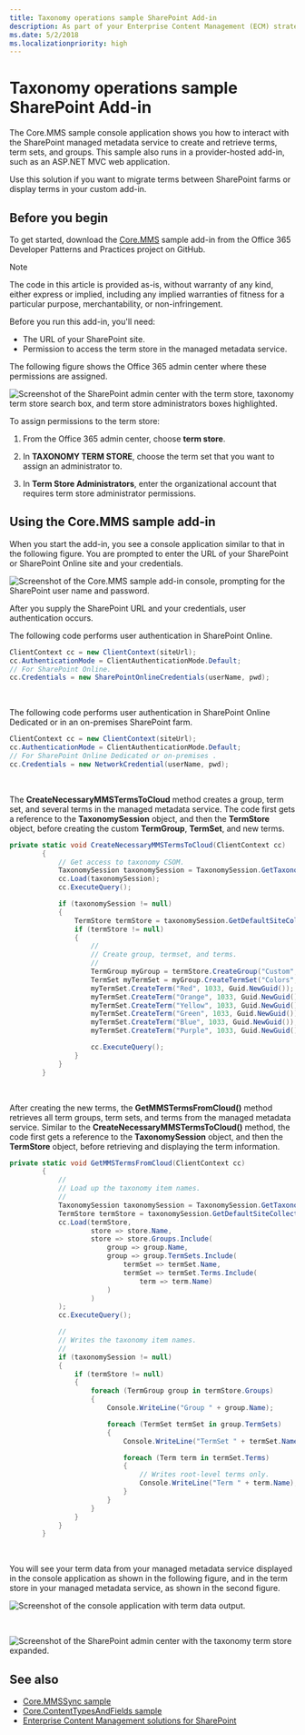 ```yaml
---
title: Taxonomy operations sample SharePoint Add-in
description: As part of your Enterprise Content Management (ECM) strategy, you can create and read taxonomy data on a SharePoint list.
ms.date: 5/2/2018
ms.localizationpriority: high
---
```


# Taxonomy operations sample SharePoint Add-in

The Core.MMS sample console application shows you how to interact with the SharePoint managed metadata service to create and retrieve terms, term sets, and groups. This sample also runs in a provider-hosted add-in, such as an ASP.NET MVC web application. 

Use this solution if you want to migrate terms between SharePoint farms or display terms in your custom add-in.   

## Before you begin

To get started, download the [Core.MMS](https://github.com/SharePoint/PnP/tree/master/Samples/Core.MMS) sample add-in from the Office 365 Developer Patterns and Practices project on GitHub.
    
> [!NOTE] 
> The code in this article is provided as-is, without warranty of any kind, either express or implied, including any implied warranties of fitness for a particular purpose, merchantability, or non-infringement.

Before you run this add-in, you'll need:

- The URL of your SharePoint site.
- Permission to access the term store in the managed metadata service. 

The following figure shows the Office 365 admin center where these permissions are assigned. 

![Screenshot of the SharePoint admin center with the term store, taxonomy term store search box, and term store administrators boxes highlighted.](media/5a9d8c07-afce-4d9e-b0d1-10b28e089278.png)
    
To assign permissions to the term store:

1. From the Office 365 admin center, choose **term store**.
    
2. In **TAXONOMY TERM STORE**, choose the term set that you want to assign an administrator to.
    
3. In **Term Store Administrators**, enter the organizational account that requires term store administrator permissions.

## Using the Core.MMS sample add-in

When you start the add-in, you see a console application similar to that in the following figure. You are prompted to enter the URL of your SharePoint or SharePoint Online site and your credentials. 

![Screenshot of the Core.MMS sample add-in console, prompting for the SharePoint user name and password.](media/5ddaf3f1-2d7c-4818-9a9a-b0e905226db5.png)

After you supply the SharePoint URL and your credentials, user authentication occurs. 

The following code performs user authentication in SharePoint Online.

```csharp
ClientContext cc = new ClientContext(siteUrl);
cc.AuthenticationMode = ClientAuthenticationMode.Default;
// For SharePoint Online.
cc.Credentials = new SharePointOnlineCredentials(userName, pwd);
```

<br/>

The following code performs user authentication in SharePoint Online Dedicated or in an on-premises SharePoint farm.

```csharp
ClientContext cc = new ClientContext(siteUrl);
cc.AuthenticationMode = ClientAuthenticationMode.Default;
// For SharePoint Online Dedicated or on-premises .
cc.Credentials = new NetworkCredential(userName, pwd);
```

<br/>

The **CreateNecessaryMMSTermsToCloud** method creates a group, term set, and several terms in the managed metadata service. The code first gets a reference to the **TaxonomySession** object, and then the **TermStore** object, before creating the custom **TermGroup**,  **TermSet**, and new terms. 

```csharp
private static void CreateNecessaryMMSTermsToCloud(ClientContext cc)
        {
            // Get access to taxonomy CSOM.
            TaxonomySession taxonomySession = TaxonomySession.GetTaxonomySession(cc);
            cc.Load(taxonomySession);
            cc.ExecuteQuery();

            if (taxonomySession != null)
            {
                TermStore termStore = taxonomySession.GetDefaultSiteCollectionTermStore();
                if (termStore != null)
                {
                    //
                    // Create group, termset, and terms.
                    //
                    TermGroup myGroup = termStore.CreateGroup("Custom", Guid.NewGuid());
                    TermSet myTermSet = myGroup.CreateTermSet("Colors", Guid.NewGuid(), 1033);
                    myTermSet.CreateTerm("Red", 1033, Guid.NewGuid());
                    myTermSet.CreateTerm("Orange", 1033, Guid.NewGuid());
                    myTermSet.CreateTerm("Yellow", 1033, Guid.NewGuid());
                    myTermSet.CreateTerm("Green", 1033, Guid.NewGuid());
                    myTermSet.CreateTerm("Blue", 1033, Guid.NewGuid());
                    myTermSet.CreateTerm("Purple", 1033, Guid.NewGuid());

                    cc.ExecuteQuery();
                }
            }
        }
```

<br/>

After creating the new terms, the **GetMMSTermsFromCloud()** method retrieves all term groups, term sets, and terms from the managed metadata service. Similar to the **CreateNecessaryMMSTermsToCloud()** method, the code first gets a reference to the **TaxonomySession** object, and then the **TermStore** object, before retrieving and displaying the term information.

```csharp
private static void GetMMSTermsFromCloud(ClientContext cc)
        {
            //
            // Load up the taxonomy item names.
            //
            TaxonomySession taxonomySession = TaxonomySession.GetTaxonomySession(cc);
            TermStore termStore = taxonomySession.GetDefaultSiteCollectionTermStore();
            cc.Load(termStore,
                    store => store.Name,
                    store => store.Groups.Include(
                        group => group.Name,
                        group => group.TermSets.Include(
                            termSet => termSet.Name,
                            termSet => termSet.Terms.Include(
                                term => term.Name)
                        )
                    )
            );
            cc.ExecuteQuery();

            //
            // Writes the taxonomy item names.
            //
            if (taxonomySession != null)
            {
                if (termStore != null)
                {
                    foreach (TermGroup group in termStore.Groups)
                    {
                        Console.WriteLine("Group " + group.Name);

                        foreach (TermSet termSet in group.TermSets)
                        {
                            Console.WriteLine("TermSet " + termSet.Name);

                            foreach (Term term in termSet.Terms)
                            {
                                // Writes root-level terms only.
                                Console.WriteLine("Term " + term.Name);
                            }
                        }
                    }
                }
            }
        }
```

<br/>

You will see your term data from your managed metadata service displayed in the console application as shown in the following figure, and in the term store in your managed metadata service, as shown in the second figure.

![Screenshot of the console application with term data output.](media/a8907a10-8b4d-463f-89bc-811f9af4b34e.png)

<br/>

![Screenshot of the SharePoint admin center with the taxonomy term store expanded.](media/9e623deb-569b-457a-ad1c-fa6d0d4d0a38.png)

## See also
    
- [Core.MMSSync sample](https://github.com/SharePoint/PnP/tree/master/Samples/Core.MMSSync)   
- [Core.ContentTypesAndFields sample](https://github.com/SharePoint/PnP/tree/master/Samples/Core.ContentTypesAndFields)
- [Enterprise Content Management solutions for SharePoint](enterprise-content-management-solutions-for-sharepoint.md)
